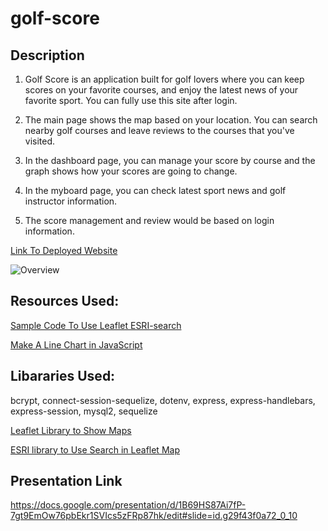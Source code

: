 # golf-score

## Description 

1. Golf Score is an application built for golf lovers where you can keep scores on your favorite courses, and enjoy the latest news of your favorite sport. You can fully use this site after login.

2. The main page shows the map based on your location. You can search nearby golf courses and leave reviews to the courses that you've visited.

3. In the dashboard page, you can manage your score by course and the graph shows how your scores are going to change.


4. In the myboard page, you can check latest sport news and golf instructor information.


5. The score management and review would be based on login information.



[Link To Deployed Website]()

![Overview](./public/Golf_Score.gif)





## Resources Used:


[Sample Code To Use Leaflet ESRI-search](http://esri.github.io/esri-leaflet/examples/geocoding-control.html)


[Make A Line Chart in JavaScript](https://canvasjs.com/html5-javascript-line-chart/)



## Libararies Used:


bcrypt, 
connect-session-sequelize, 
dotenv, 
express, express-handlebars, express-session, 
mysql2, sequelize

[Leaflet Library to Show Maps](https://leafletjs.com/)

[ESRI library to Use Search in Leaflet Map](https://developers.arcgis.com/dashboard/)


## Presentation Link

https://docs.google.com/presentation/d/1B69HS87Ai7fP-7gt9EmOw76pbEkr1SVIcs5zFRp87hk/edit#slide=id.g29f43f0a72_0_10




